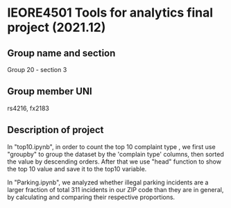 # IEORE4501 Tools for analytics final project (2021.12)

## Group name and section
Group 20 - section 3


## Group member UNI
rs4216, fx2183

## Description of project

In "top10.ipynb", in order to count the top 10 complaint type , we first use "groupby" to group the dataset by the 'complain type' columns, then sorted the value by descending orders. After that we use "head" function to show the top 10 value and save it to the top10 variable.

In "Parking.ipynb", we analyzed whether illegal parking incidents are a larger fraction of total 311 incidents in our ZIP code than they are in general, by calculating and comparing their respective proportions.

